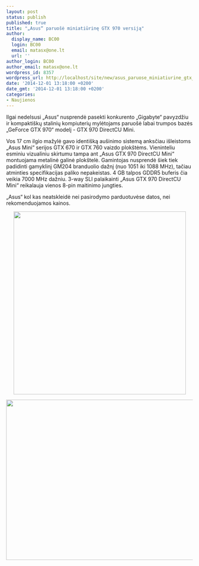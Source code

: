 ```yaml
---
layout: post
status: publish
published: true
title: "„Asus“ paruošė miniatiūrinę GTX 970 versiją"
author:
  display_name: BC00
  login: BC00
  email: matasx@one.lt
  url: ''
author_login: BC00
author_email: matasx@one.lt
wordpress_id: 8357
wordpress_url: http://localhost/site/new/asus_paruose_miniatiurine_gtx_970_versija/
date: '2014-12-01 13:18:00 +0200'
date_gmt: '2014-12-01 13:18:00 +0200'
categories:
- Naujienos
---
```

<p>
	Ilgai nedelsusi &bdquo;Asus&ldquo; nusprendė pasekti konkurento &bdquo;Gigabyte&ldquo; pavyzdžiu ir kompakti&scaron;kų stalinių kompiuterių mylėtojams paruo&scaron;ė labai trumpos bazės &bdquo;GeForce GTX 970&ldquo; modelį - GTX 970 DirectCU Mini.</p>
<p>
	Vos 17 cm ilgio mažylė gavo identi&scaron;ką au&scaron;inimo sistemą anksčiau i&scaron;leistoms &bdquo;Asus Mini&ldquo; serijos GTX 670 ir GTX 760 vaizdo plok&scaron;tėms. Vieninteliu esminiu vizualiniu skirtumu tampa ant &bdquo;Asus GTX 970 DirectCU Mini&ldquo; montuojama metalinė galinė plok&scaron;telė. Gamintojas nusprendė &scaron;iek tiek padidinti gamyklinį GM204 branduolio dažnį (nuo 1051 iki 1088 MHz), tačiau atminties specifikacijas paliko nepakeistas. 4 GB talpos GDDR5 buferis čia veikia 7000 MHz dažniu. 3-way SLI palaikainti &bdquo;Asus GTX 970 DirectCU Mini&ldquo; reikalauja vienos 8-pin maitinimo jungties.&nbsp;</p>
<p>
	&bdquo;Asus&ldquo; kol kas neatskleidė nei pasirodymo parduotuvėse datos, nei rekomenduojamos kainos.</p>
<p style="text-align: center;">
	<img alt="" src="http://technews.lt/userfiles/AsusGTX970DirectCumini.jpg" style="width: 465px; height: 493px;" /></p>
<p style="text-align: center;">
	<img alt="" src="http://technews.lt/userfiles/AsusGTX970DirectCumini2.jpg" style="width: 520px; height: 432px;" /></p>
